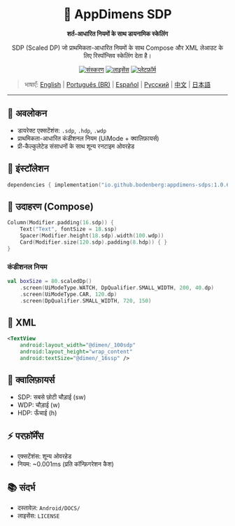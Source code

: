 <div align="center">
    <h1>📐 AppDimens SDP</h1>
    <p><strong>शर्त-आधारित नियमों के साथ डायनामिक स्केलिंग</strong></p>
    <p>SDP (Scaled DP) जो प्राथमिकता-आधारित नियमों के साथ Compose और XML लेआउट के लिए रिस्पॉन्सिव स्केलिंग देता है।</p>

[![संस्करण](https://img.shields.io/badge/version-1.0.6-blue.svg)](https://github.com/bodenberg/appdimens/releases)
[![लाइसेंस](https://img.shields.io/badge/license-Apache%202.0-green.svg)](../../../LICENSE)
[![प्लेटफ़ॉर्म](https://img.shields.io/badge/platform-Android%2021+-orange.svg)](https://developer.android.com/)
</div>

> भाषाएँ: [English](../../../../Android/appdimens_sdps/README.md) | [Português (BR)](../../pt-BR/Android/appdimens_sdps/README.md) | [Español](../../es/Android/appdimens_sdps/README.md) | [Русский](../../ru/Android/appdimens_sdps/README.md) | [中文](../../zh/Android/appdimens_sdps/README.md) | [日本語](../../ja/Android/appdimens_sdps/README.md)

---

## 🎯 अवलोकन
- डायरेक्ट एक्सटेंशंस: `.sdp`, `.hdp`, `.wdp`
- प्राथमिकता-आधारित कंडीशनल नियम (UiMode + क्वालिफ़ायर्स)
- प्री-कैल्कुलेटेड संसाधनों के साथ शून्य रनटाइम ओवरहेड

## 🚀 इंस्टॉलेशन
```kotlin
dependencies { implementation("io.github.bodenberg:appdimens-sdps:1.0.6") }
```

## 🎨 उदाहरण (Compose)
```kotlin
Column(Modifier.padding(16.sdp)) {
    Text("Text", fontSize = 18.ssp)
    Spacer(Modifier.height(18.sdp).width(100.wdp))
    Card(Modifier.size(120.sdp).padding(8.hdp)) { }
}
```

### कंडीशनल नियम
```kotlin
val boxSize = 80.scaledDp()
    .screen(UiModeType.WATCH, DpQualifier.SMALL_WIDTH, 200, 40.dp)
    .screen(UiModeType.CAR, 120.dp)
    .screen(DpQualifier.SMALL_WIDTH, 720, 150)
```

## 📄 XML
```xml
<TextView
    android:layout_width="@dimen/_100sdp"
    android:layout_height="wrap_content"
    android:textSize="@dimen/_16ssp" />
```

## 📐 क्वालिफ़ायर्स
- SDP: सबसे छोटी चौड़ाई (sw)
- WDP: चौड़ाई (w)
- HDP: ऊँचाई (h)

## ⚡ परफ़ॉर्मेंस
- एक्सटेंशंस: शून्य ओवरहेड
- नियम: ~0.001ms (प्रति कॉन्फ़िगरेशन कैश)

## 📚 संदर्भ
- दस्तावेज़: `Android/DOCS/`
- लाइसेंस: `LICENSE`
